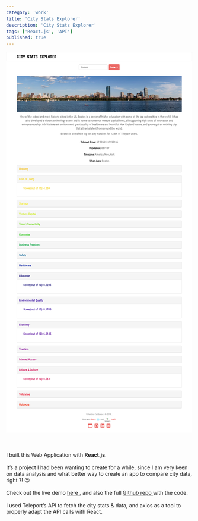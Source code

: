 ```yaml
---
category: 'work'
title: 'City Stats Explorer'
description: 'City Stats Explorer'
tags: ['React.js', 'API']
published: true
---
```


![CityStatsApp](./citystats-content.png)

<br><br/>
I built this Web Application with **React.js**.
<br><br/>
It’s a project I had been wanting to create for a while, since I am very keen on data analysis and what better way to create an app to compare city data, right ?! 😉
<br><br/>
Check out the live demo <a href="http://citystats.netlify.com/" target="_blank"> here </a>, and also the full <a href="https://github.com/vale-c/CityStatsExplorer" target="_blank"> Github repo </a> with the code.
<br><br/>
I used Teleport’s API to fetch the city stats & data, and axios as a tool to properly adapt the API calls with React.
